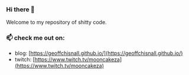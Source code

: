 ### Hi there 👋

Welcome to my repository of shitty code.

### 📫 check me out on:
- blog: [https://geoffchisnall.github.io/](https://geoffchisnall.github.io/)
- twitch: [https://www.twitch.tv/mooncakeza](https://www.twitch.tv/mooncakeza)

<!--
**geoffchisnall/geoffchisnall** is a ✨ _special_ ✨ repository because its `README.md` (this file) appears on your GitHub profile.

Here are some ideas to get you started:

- 🔭 I’m currently working on ...
- 🌱 I’m currently learning ...
- 👯 I’m looking to collaborate on ...
- 🤔 I’m looking for help with ...
- 💬 Ask me about ...
- 📫 How to reach me: ...
- 😄 Pronouns: ...
- ⚡ Fun fact: ...
-->
